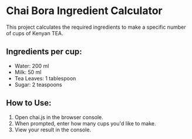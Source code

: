# Chai Bora Ingredient Calculator

This project calculates the required ingredients to make a specific number of cups of Kenyan TEA.

## Ingredients per cup:
- Water: 200 ml
- Milk: 50 ml
- Tea Leaves: 1 tablespoon
- Sugar: 2 teaspoons

## How to Use:
1. Open chai.js in the browser console.
2. When prompted, enter how many cups you'd like to make.
3. View your result in the console.


